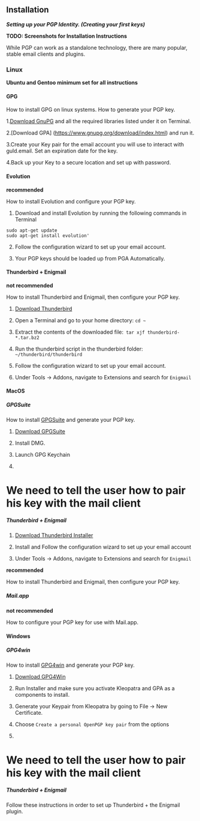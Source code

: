 ## Installation

***Setting up your PGP Identity. (Creating your first keys)***

__TODO: Screenshots for Installation Instructions__

While PGP can work as a standalone technology, there are many popular, stable email clients and plugins.

### Linux

**Ubuntu and Gentoo minimum set for all instructions**

#### GPG

How to install GPG on linux systems. How to generate your PGP key.

1.[Download GnuPG](https://www.gnupg.org/download/index.html) and all the required libraries listed under it on Terminal.

2.[Download GPA] (https://www.gnupg.org/download/index.html) and run it.

3.Create your Key pair for the email account you will use to interact with guld.email. Set an expiration date for the key.

4.Back up your Key to a secure location and set up with password.



#### Evolution

**recommended**


How to install Evolution and configure your PGP key.

1. Download and install Evolution by running the following commands in Terminal 
```sudo add-apt-repository ppa:gnome3-team/gnome3-staging
sudo apt-get update
sudo apt-get install evolution'
```

2. Follow the configuration wizard to set up your email account. 

3. Your PGP keys should be loaded up from PGA Automatically.



#### Thunderbird + Enigmail

**not recommended**

How to install Thunderbird and Enigmail, then configure your PGP key.

1. [Download Thunderbird](https://www.mozilla.org/en-US/thunderbird/)

2. Open a Terminal and go to your home directory: `cd ~`

3. Extract the contents of the downloaded file:` tar xjf thunderbird-*.tar.bz2`

4. Run the thunderbird script in the thunderbird folder: `~/thunderbird/thunderbird`

5. Follow the configuration wizard to set up your email account.

6. Under Tools -> Addons, navigate to Extensions and search for `Enigmail`



#### MacOS

##### GPGSuite

How to install [GPGSuite](https://gpgtools.org/gpgsuite.html) and generate your PGP key.


1. [Download GPGSuite](https://gpgtools.org/gpgsuite.html)

2. Install DMG.

3. Launch GPG Keychain 

4. 
# We need to tell the user how to pair his key with the mail client

##### Thunderbird + Enigmail


1. [Download Thunderbird Installer](https://www.mozilla.org/en-US/thunderbird/all/)

2. Install and Follow the configuration wizard to set up your email account

3. Under Tools -> Addons, navigate to Extensions and search for `Enigmail`




**recommended**

How to install Thunderbird and Enigmail, then configure your PGP key.

##### Mail.app

**not recommended**

How to configure your PGP key for use with Mail.app.

#### Windows

##### GPG4win

How to install [GPG4win](https://www.gpg4win.org/) and generate your PGP key.

1. [Download GPG4Win](https://gpg4win.org/download.html)

2. Run Installer and make sure you activate Kleopatra and GPA as a components to install.

3. Generate your Keypair from Kleopatra by going to File -> New Certificate.

4. Choose `Create a personal OpenPGP key pair` from the options

5. 
# We need to tell the user how to pair his key with the mail client


##### Thunderbird + Enigmail

Follow these instructions in order to set up Thunderbird + the Enigmail plugin.
